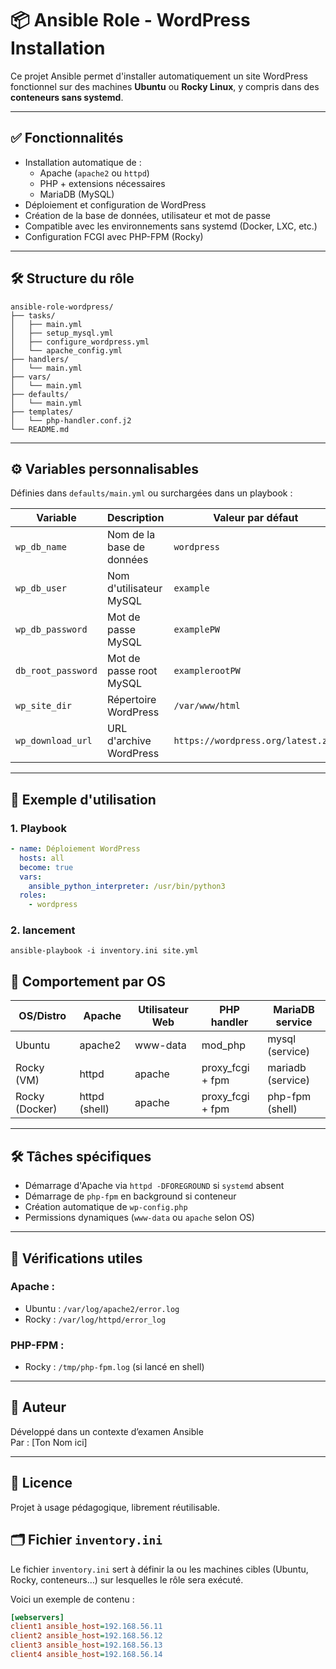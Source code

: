 # 📦 Ansible Role - WordPress Installation

Ce projet Ansible permet d'installer automatiquement un site WordPress fonctionnel sur des machines **Ubuntu** ou **Rocky Linux**, y compris dans des **conteneurs sans systemd**.

---

## ✅ Fonctionnalités

- Installation automatique de :
  - Apache (`apache2` ou `httpd`)
  - PHP + extensions nécessaires
  - MariaDB (MySQL)
- Déploiement et configuration de WordPress
- Création de la base de données, utilisateur et mot de passe
- Compatible avec les environnements sans systemd (Docker, LXC, etc.)
- Configuration FCGI avec PHP-FPM (Rocky)

---

## 🛠️ Structure du rôle
```
ansible-role-wordpress/
├── tasks/
│   ├── main.yml
│   ├── setup_mysql.yml
│   ├── configure_wordpress.yml
│   └── apache_config.yml
├── handlers/
│   └── main.yml
├── vars/
│   └── main.yml
├── defaults/
│   └── main.yml
├── templates/
│   └── php-handler.conf.j2
└── README.md
```

---

## ⚙️ Variables personnalisables

Définies dans `defaults/main.yml` ou surchargées dans un playbook :

| Variable              | Description                        | Valeur par défaut       |
|-----------------------|-------------------------------------|--------------------------|
| `wp_db_name`          | Nom de la base de données           | `wordpress`              |
| `wp_db_user`          | Nom d'utilisateur MySQL             | `example`                |
| `wp_db_password`      | Mot de passe MySQL                  | `examplePW`              |
| `db_root_password`    | Mot de passe root MySQL             | `examplerootPW`          |
| `wp_site_dir`         | Répertoire WordPress                | `/var/www/html`          |
| `wp_download_url`     | URL d'archive WordPress             | `https://wordpress.org/latest.zip` |

---

## 🚀 Exemple d'utilisation

### 1. Playbook

```yaml
- name: Déploiement WordPress
  hosts: all
  become: true
  vars:
    ansible_python_interpreter: /usr/bin/python3
  roles:
    - wordpress
```

### 2. lancement
````
ansible-playbook -i inventory.ini site.yml
````

## 🔧 Comportement par OS

| OS/Distro     | Apache         | Utilisateur Web | PHP handler       | MariaDB service        |
|---------------|----------------|------------------|--------------------|-------------------------|
| Ubuntu        | apache2        | www-data         | mod_php            | mysql (service)         |
| Rocky (VM)    | httpd          | apache           | proxy_fcgi + fpm   | mariadb (service)       |
| Rocky (Docker)| httpd (shell)  | apache           | proxy_fcgi + fpm   | php-fpm (shell)         |

---

## 🛠️ Tâches spécifiques

- Démarrage d'Apache via `httpd -DFOREGROUND` si `systemd` absent
- Démarrage de `php-fpm` en background si conteneur
- Création automatique de `wp-config.php`
- Permissions dynamiques (`www-data` ou `apache` selon OS)

---

## 🧪 Vérifications utiles

### Apache :
- Ubuntu : `/var/log/apache2/error.log`
- Rocky : `/var/log/httpd/error_log`

### PHP-FPM :
- Rocky : `/tmp/php-fpm.log` (si lancé en shell)

---

## 👤 Auteur

Développé dans un contexte d’examen Ansible  
Par : [Ton Nom ici]

---

## 📄 Licence

Projet à usage pédagogique, librement réutilisable.

## 🗂️ Fichier `inventory.ini`

Le fichier `inventory.ini` sert à définir la ou les machines cibles (Ubuntu, Rocky, conteneurs…) sur lesquelles le rôle sera exécuté.

Voici un exemple de contenu :

```ini
[webservers]
client1 ansible_host=192.168.56.11
client2 ansible_host=192.168.56.12
client3 ansible_host=192.168.56.13
client4 ansible_host=192.168.56.14